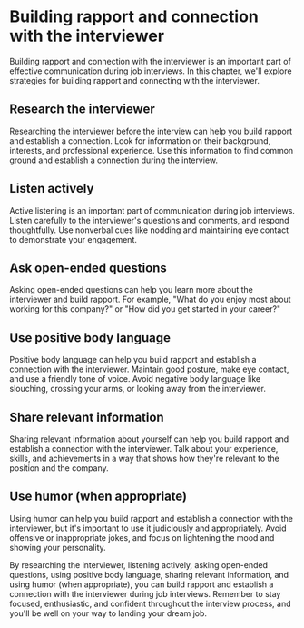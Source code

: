 Building rapport and connection with the interviewer
===============================================================================================================

Building rapport and connection with the interviewer is an important part of effective communication during job interviews. In this chapter, we'll explore strategies for building rapport and connecting with the interviewer.

Research the interviewer
------------------------

Researching the interviewer before the interview can help you build rapport and establish a connection. Look for information on their background, interests, and professional experience. Use this information to find common ground and establish a connection during the interview.

Listen actively
---------------

Active listening is an important part of communication during job interviews. Listen carefully to the interviewer's questions and comments, and respond thoughtfully. Use nonverbal cues like nodding and maintaining eye contact to demonstrate your engagement.

Ask open-ended questions
------------------------

Asking open-ended questions can help you learn more about the interviewer and build rapport. For example, "What do you enjoy most about working for this company?" or "How did you get started in your career?"

Use positive body language
--------------------------

Positive body language can help you build rapport and establish a connection with the interviewer. Maintain good posture, make eye contact, and use a friendly tone of voice. Avoid negative body language like slouching, crossing your arms, or looking away from the interviewer.

Share relevant information
--------------------------

Sharing relevant information about yourself can help you build rapport and establish a connection with the interviewer. Talk about your experience, skills, and achievements in a way that shows how they're relevant to the position and the company.

Use humor (when appropriate)
----------------------------

Using humor can help you build rapport and establish a connection with the interviewer, but it's important to use it judiciously and appropriately. Avoid offensive or inappropriate jokes, and focus on lightening the mood and showing your personality.

By researching the interviewer, listening actively, asking open-ended questions, using positive body language, sharing relevant information, and using humor (when appropriate), you can build rapport and establish a connection with the interviewer during job interviews. Remember to stay focused, enthusiastic, and confident throughout the interview process, and you'll be well on your way to landing your dream job.


